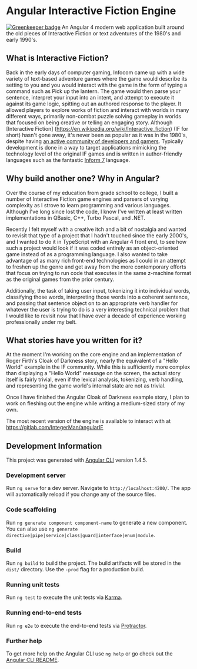 # Angular Interactive Fiction Engine

[![Greenkeeper badge](https://badges.greenkeeper.io/IntegerMan/angularIF.svg)](https://greenkeeper.io/)
An Angular 4 modern web application built around the old pieces of Interactive Fiction or text adventures of the 1980's and early 1990's.

## What is Interactive Fiction?
Back in the early days of computer gaming, Infocom came up with a wide variety of text-based adventure games where the game would describe its setting to you and you would interact with the game in the form of typing a command such as Pick up the lantern. The game would then parse your sentence, interpret your input into an intent, and attempt to execute it against its game logic, spitting out an authored response to the player. It allowed players to explore works of fiction and interact with worlds in many different ways, primarily non-combat puzzle solving gameplay in worlds that focused on being creative or telling an engaging story. Although [Interactive Fiction] (https://en.wikipedia.org/wiki/Interactive_fiction) (IF for short) hasn't gone away, it's never been as popular as it was in the 1980's, despite having [an active community of developers and gamers](http://ifdb.tads.org/). Typically development is done in a way to target applications mimicking the technology level of the original IF games and is written in author-friendly languages such as the fantastic [Inform 7](http://matteland.com/Projects/inform7.com) language.

## Why build another one? Why in Angular?
Over the course of my education from grade school to college, I built a number of Interactive Fiction game engines and parsers of varying complexity as I strove to learn programming and various languages. Although I've long since lost the code, I know I've written at least written implementations in QBasic, C++, Turbo Pascal, and .NET.

Recently I felt myself with a creative itch and a bit of nostalgia and wanted to revisit that type of a project that I hadn't touched since the early 2000's, and I wanted to do it in TypeScript with an Angular 4 front end, to see how such a project would look if it was coded entirely as an object-oriented game instead of as a programming language. I also wanted to take advantage of as many rich front-end technologies as I could in an attempt to freshen up the genre and get away from the more contemporary efforts that focus on trying to run code that executes in the same z-machine format as the original games from the prior century.

Additionally, the task of taking user input, tokenizing it into individual words, classifying those words, interpreting those words into a coherent sentence, and passing that sentence object on to an appropriate verb handler for whatever the user is trying to do is a very interesting technical problem that I would like to revisit now that I have over a decade of experience working professionally under my belt.

## What stories have you written for it?
At the moment I'm working on the core engine and an implementation of Roger Firth's Cloak of Darkness story, nearly the equivalent of a "Hello World" example in the IF community. While this is sufficiently more complex than displaying a "Hello World" message on the screen, the actual story itself is fairly trivial, even if the lexical analysis, tokenizing, verb handling, and representing the game world's internal state are not as trivial.

Once I have finished the Angular Cloak of Darkness example story, I plan to work on fleshing out the engine while writing a medium-sized story of my own.

The most recent version of the engine is available to interact with at https://gitlab.com/IntegerMan/angularIF

## Development Information

This project was generated with [Angular CLI](https://github.com/angular/angular-cli) version 1.4.5.

### Development server

Run `ng serve` for a dev server. Navigate to `http://localhost:4200/`. The app will automatically reload if you change any of the source files.

### Code scaffolding

Run `ng generate component component-name` to generate a new component. You can also use `ng generate directive|pipe|service|class|guard|interface|enum|module`.

### Build

Run `ng build` to build the project. The build artifacts will be stored in the `dist/` directory. Use the `-prod` flag for a production build.

### Running unit tests

Run `ng test` to execute the unit tests via [Karma](https://karma-runner.github.io).

### Running end-to-end tests

Run `ng e2e` to execute the end-to-end tests via [Protractor](http://www.protractortest.org/).

### Further help

To get more help on the Angular CLI use `ng help` or go check out the [Angular CLI README](https://github.com/angular/angular-cli/blob/master/README.md).
